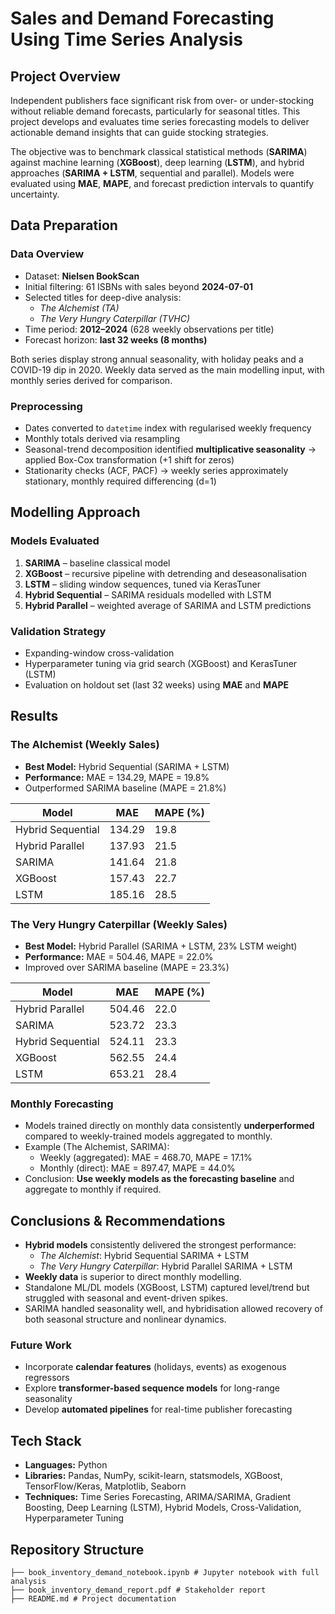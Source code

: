 # Sales and Demand Forecasting Using Time Series Analysis

## Project Overview  
Independent publishers face significant risk from over- or under-stocking without reliable demand forecasts, particularly for seasonal titles. This project develops and evaluates time series forecasting models to deliver actionable demand insights that can guide stocking strategies.  

The objective was to benchmark classical statistical methods (**SARIMA**) against machine learning (**XGBoost**), deep learning (**LSTM**), and hybrid approaches (**SARIMA + LSTM**, sequential and parallel). Models were evaluated using **MAE**, **MAPE**, and forecast prediction intervals to quantify uncertainty.  

## Data Preparation  

### Data Overview  
- Dataset: **Nielsen BookScan**  
- Initial filtering: 61 ISBNs with sales beyond **2024-07-01**  
- Selected titles for deep-dive analysis:  
  - *The Alchemist (TA)*  
  - *The Very Hungry Caterpillar (TVHC)*  
- Time period: **2012–2024** (628 weekly observations per title)  
- Forecast horizon: **last 32 weeks (8 months)**  

Both series display strong annual seasonality, with holiday peaks and a COVID-19 dip in 2020. Weekly data served as the main modelling input, with monthly series derived for comparison.  

### Preprocessing  
- Dates converted to `datetime` index with regularised weekly frequency  
- Monthly totals derived via resampling  
- Seasonal-trend decomposition identified **multiplicative seasonality** → applied Box-Cox transformation (+1 shift for zeros)  
- Stationarity checks (ACF, PACF) → weekly series approximately stationary, monthly required differencing (d=1)  

## Modelling Approach  

### Models Evaluated  
1. **SARIMA** – baseline classical model  
2. **XGBoost** – recursive pipeline with detrending and deseasonalisation  
3. **LSTM** – sliding window sequences, tuned via KerasTuner  
4. **Hybrid Sequential** – SARIMA residuals modelled with LSTM  
5. **Hybrid Parallel** – weighted average of SARIMA and LSTM predictions  

### Validation Strategy  
- Expanding-window cross-validation  
- Hyperparameter tuning via grid search (XGBoost) and KerasTuner (LSTM)  
- Evaluation on holdout set (last 32 weeks) using **MAE** and **MAPE**  

## Results  

### The Alchemist (Weekly Sales)  
- **Best Model:** Hybrid Sequential (SARIMA + LSTM)  
- **Performance:** MAE = 134.29, MAPE = 19.8%  
- Outperformed SARIMA baseline (MAPE = 21.8%)  

| Model              | MAE    | MAPE (%) |
|---------------------|--------|----------|
| Hybrid Sequential   | 134.29 | 19.8     |
| Hybrid Parallel     | 137.93 | 21.5     |
| SARIMA             | 141.64 | 21.8     |
| XGBoost            | 157.43 | 22.7     |
| LSTM               | 185.16 | 28.5     |

### The Very Hungry Caterpillar (Weekly Sales)  
- **Best Model:** Hybrid Parallel (SARIMA + LSTM, 23% LSTM weight)  
- **Performance:** MAE = 504.46, MAPE = 22.0%  
- Improved over SARIMA baseline (MAPE = 23.3%)  

| Model              | MAE    | MAPE (%) |
|---------------------|--------|----------|
| Hybrid Parallel     | 504.46 | 22.0     |
| SARIMA             | 523.72 | 23.3     |
| Hybrid Sequential   | 524.11 | 23.3     |
| XGBoost            | 562.55 | 24.4     |
| LSTM               | 653.21 | 28.4     |


### Monthly Forecasting  
- Models trained directly on monthly data consistently **underperformed** compared to weekly-trained models aggregated to monthly.  
- Example (The Alchemist, SARIMA):  
  - Weekly (aggregated): MAE = 468.70, MAPE = 17.1%  
  - Monthly (direct): MAE = 897.47, MAPE = 44.0%  
- Conclusion: **Use weekly models as the forecasting baseline** and aggregate to monthly if required.  

## Conclusions & Recommendations  
- **Hybrid models** consistently delivered the strongest performance:  
  - *The Alchemist*: Hybrid Sequential SARIMA + LSTM  
  - *The Very Hungry Caterpillar*: Hybrid Parallel SARIMA + LSTM  
- **Weekly data** is superior to direct monthly modelling.  
- Standalone ML/DL models (XGBoost, LSTM) captured level/trend but struggled with seasonal and event-driven spikes.  
- SARIMA handled seasonality well, and hybridisation allowed recovery of both seasonal structure and nonlinear dynamics.  

### Future Work  
- Incorporate **calendar features** (holidays, events) as exogenous regressors  
- Explore **transformer-based sequence models** for long-range seasonality  
- Develop **automated pipelines** for real-time publisher forecasting  

## Tech Stack  
- **Languages:** Python  
- **Libraries:** Pandas, NumPy, scikit-learn, statsmodels, XGBoost, TensorFlow/Keras, Matplotlib, Seaborn  
- **Techniques:** Time Series Forecasting, ARIMA/SARIMA, Gradient Boosting, Deep Learning (LSTM), Hybrid Models, Cross-Validation, Hyperparameter Tuning  

## Repository Structure 
```
├── book_inventory_demand_notebook.ipynb # Jupyter notebook with full analysis
├── book_inventory_demand_report.pdf # Stakeholder report 
├── README.md # Project documentation
```
